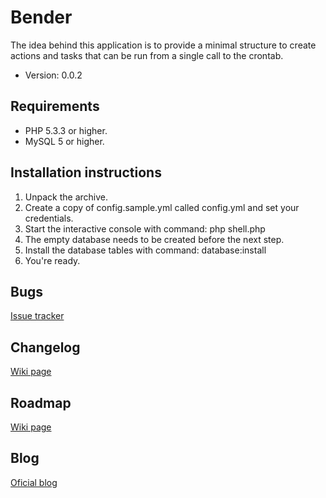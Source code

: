 # Bender

The idea behind this application is to provide a minimal structure to create actions and tasks that can be run from a single call to the crontab.


* Version: 0.0.2


## Requirements

* PHP 5.3.3 or higher.
* MySQL 5 or higher.

## Installation instructions

1. Unpack the archive.
2. Create a copy of config.sample.yml called config.yml and set your credentials.
3. Start the interactive console with command: php shell.php
4. The empty database needs to be created before the next step.
5. Install the database tables with command: database:install
6. You're ready.

## Bugs

[Issue tracker](https://github.com/barbanet/bender/issues)

## Changelog

[Wiki page](https://github.com/barbanet/bender/wiki/Changelog)

## Roadmap

[Wiki page](https://github.com/barbanet/bender/wiki/Roadmap)

## Blog

[Oficial blog](http://www.damianculotta.com.ar/category/laboratorio/bender/)
